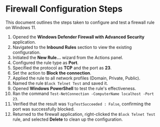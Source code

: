 # Firewall Configuration Steps

This document outlines the steps taken to configure and test a firewall rule on Windows 11.

1.  Opened the **Windows Defender Firewall with Advanced Security** application.
2.  Navigated to the **Inbound Rules** section to view the existing configuration.
3.  Initiated the **New Rule...** wizard from the Actions panel.
4.  Configured the rule type as **Port**.
5.  Specified the protocol as **TCP** and the port as **23**.
6.  Set the action to **Block the connection**.
7.  Applied the rule to all network profiles (Domain, Private, Public).
8.  Named the rule `Block Telnet Test` and saved it.
9.  Opened **Windows PowerShell** to test the rule's effectiveness.
10. Ran the command `Test-NetConnection -ComputerName localhost -Port 23`.
11. Verified that the result was `TcpTestSucceeded : False`, confirming the port was successfully blocked.
12. Returned to the firewall application, right-clicked the `Block Telnet Test` rule, and selected **Delete** to clean up the configuration.
